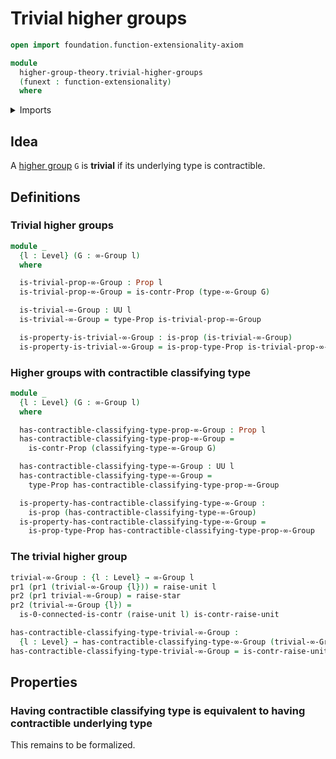 # Trivial higher groups

```agda
open import foundation.function-extensionality-axiom

module
  higher-group-theory.trivial-higher-groups
  (funext : function-extensionality)
  where
```

<details><summary>Imports</summary>

```agda
open import foundation.0-connected-types funext
open import foundation.contractible-types funext
open import foundation.dependent-pair-types
open import foundation.propositions funext
open import foundation.raising-universe-levels-unit-type funext
open import foundation.unit-type
open import foundation.universe-levels

open import higher-group-theory.higher-groups funext
```

</details>

## Idea

A [higher group](higher-group-theory.higher-groups.md) `G` is **trivial** if its
underlying type is contractible.

## Definitions

### Trivial higher groups

```agda
module _
  {l : Level} (G : ∞-Group l)
  where

  is-trivial-prop-∞-Group : Prop l
  is-trivial-prop-∞-Group = is-contr-Prop (type-∞-Group G)

  is-trivial-∞-Group : UU l
  is-trivial-∞-Group = type-Prop is-trivial-prop-∞-Group

  is-property-is-trivial-∞-Group : is-prop (is-trivial-∞-Group)
  is-property-is-trivial-∞-Group = is-prop-type-Prop is-trivial-prop-∞-Group
```

### Higher groups with contractible classifying type

```agda
module _
  {l : Level} (G : ∞-Group l)
  where

  has-contractible-classifying-type-prop-∞-Group : Prop l
  has-contractible-classifying-type-prop-∞-Group =
    is-contr-Prop (classifying-type-∞-Group G)

  has-contractible-classifying-type-∞-Group : UU l
  has-contractible-classifying-type-∞-Group =
    type-Prop has-contractible-classifying-type-prop-∞-Group

  is-property-has-contractible-classifying-type-∞-Group :
    is-prop (has-contractible-classifying-type-∞-Group)
  is-property-has-contractible-classifying-type-∞-Group =
    is-prop-type-Prop has-contractible-classifying-type-prop-∞-Group
```

### The trivial higher group

```agda
trivial-∞-Group : {l : Level} → ∞-Group l
pr1 (pr1 (trivial-∞-Group {l})) = raise-unit l
pr2 (pr1 trivial-∞-Group) = raise-star
pr2 (trivial-∞-Group {l}) =
  is-0-connected-is-contr (raise-unit l) is-contr-raise-unit

has-contractible-classifying-type-trivial-∞-Group :
  {l : Level} → has-contractible-classifying-type-∞-Group (trivial-∞-Group {l})
has-contractible-classifying-type-trivial-∞-Group = is-contr-raise-unit
```

## Properties

### Having contractible classifying type is equivalent to having contractible underlying type

This remains to be formalized.
